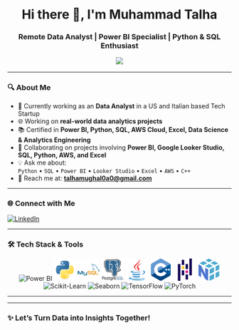 <h1 align="center">Hi there 👋, I'm Muhammad Talha</h1>
<h3 align="center">Remote Data Analyst | Power BI Specialist | Python & SQL Enthusiast</h3>

<p align="center">
  <img src="https://readme-typing-svg.herokuapp.com/?lines=Data+Analyst+%7C+Power+BI+Developer+%7C+Python+%7C+SQL+%7C+AWS+Cloud;Passionate+about+turning+data+into+insights!&center=true&width=500&height=45">
</p>

---

### 🔍 About Me

- 🎯 Currently working as an **Data Analyst** in a US and Italian based Tech Startup
- 🌐 Working on **real-world data analytics projects**
- 📚 Certified in **Power BI, Python, SQL, AWS Cloud, Excel, Data Science & Analytics Engineering**
- 🤝 Collaborating on projects involving **Power BI, Google Looker Studio, SQL, Python, AWS, and Excel**
- 💡 Ask me about:  
  `Python` • `SQL` • `Power BI` • `Looker Studio` • `Excel` • `AWS` • `C++`
- 📩 Reach me at: **talhamughal0a0@gmail.com**

---

### 🌐 Connect with Me

<p align="left">
  <a href="https://www.linkedin.com/in/muhammad-talha001/" target="_blank">
    <img src="https://img.shields.io/badge/-LinkedIn-blue?style=for-the-badge&logo=linkedin&logoColor=white" alt="LinkedIn"/>
  </a>
</p>

---

### 🛠️ Tech Stack & Tools

<p align="center">
  <img src="https://www.vectorlogo.zone/logos/microsoft_powerbi/microsoft_powerbi-icon.svg" alt="Power BI" width="50" height="50"/>
  <img src="https://raw.githubusercontent.com/devicons/devicon/master/icons/python/python-original.svg" alt="Python" width="50" height="50"/>
  <img src="https://raw.githubusercontent.com/devicons/devicon/master/icons/mysql/mysql-original-wordmark.svg" alt="MySQL" width="50" height="50"/>
  <img src="https://raw.githubusercontent.com/devicons/devicon/master/icons/postgresql/postgresql-original-wordmark.svg" alt="PostgreSQL" width="50" height="50"/>
  <img src="https://raw.githubusercontent.com/devicons/devicon/master/icons/java/java-original.svg" alt="Java" width="50" height="50"/>
  <img src="https://raw.githubusercontent.com/devicons/devicon/master/icons/cplusplus/cplusplus-original.svg" alt="C++" width="50" height="50"/>
  <img src="https://raw.githubusercontent.com/devicons/devicon/master/icons/pandas/pandas-original.svg" alt="Pandas" width="50" height="50"/>
  <img src="https://raw.githubusercontent.com/devicons/devicon/master/icons/numpy/numpy-original.svg" alt="NumPy" width="50" height="50"/>
  <img src="https://upload.wikimedia.org/wikipedia/commons/0/05/Scikit_learn_logo_small.svg" alt="Scikit-Learn" width="50" height="50"/>
  <img src="https://seaborn.pydata.org/_images/logo-mark-lightbg.svg" alt="Seaborn" width="50" height="50"/>
  <img src="https://www.vectorlogo.zone/logos/tensorflow/tensorflow-icon.svg" alt="TensorFlow" width="50" height="50"/>
  <img src="https://www.vectorlogo.zone/logos/pytorch/pytorch-icon.svg" alt="PyTorch" width="50" height="50"/>
</p>

---


---

### ✨ Let’s Turn Data into Insights Together!
